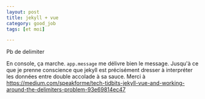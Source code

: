 ```yaml
---
layout: post
title: jekyll + vue
category: good_job
tags: [et moi]

---
```


Pb de delimiter

En console, ça marche. `app.message` me délivre bien le message. Jusqu'à ce que je prenne conscience que jekyll est précisément dresser à interpréter les données entre double accolade à sa sauce.
Merci à https://medium.com/speakforme/tech-tidbits-jekyll-vue-and-working-around-the-delimiters-problem-93e69814ec47
